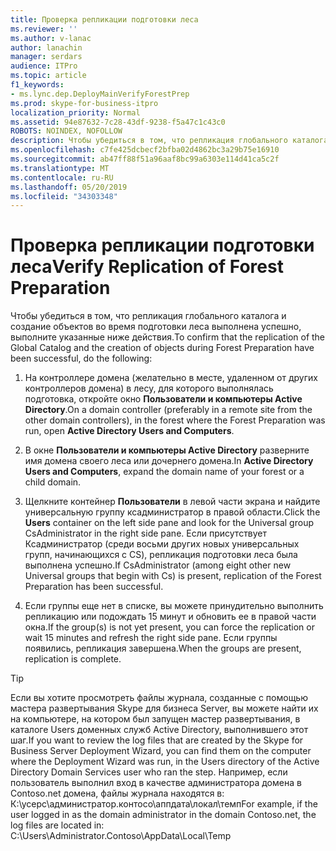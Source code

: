 ```yaml
---
title: Проверка репликации подготовки леса
ms.reviewer: ''
ms.author: v-lanac
author: lanachin
manager: serdars
audience: ITPro
ms.topic: article
f1_keywords:
- ms.lync.dep.DeployMainVerifyForestPrep
ms.prod: skype-for-business-itpro
localization_priority: Normal
ms.assetid: 94e87632-7c28-43df-9238-f5a47c1c43c0
ROBOTS: NOINDEX, NOFOLLOW
description: Чтобы убедиться в том, что репликация глобального каталога и создание объектов во время подготовки леса выполнена успешно, выполните указанные ниже действия.
ms.openlocfilehash: c7fe425dcbecf2bfba02d4862bc3a29b75e16910
ms.sourcegitcommit: ab47ff88f51a96aaf8bc99a6303e114d41ca5c2f
ms.translationtype: MT
ms.contentlocale: ru-RU
ms.lasthandoff: 05/20/2019
ms.locfileid: "34303348"
---
```

# <a name="verify-replication-of-forest-preparation"></a><span data-ttu-id="05f5e-103">Проверка репликации подготовки леса</span><span class="sxs-lookup"><span data-stu-id="05f5e-103">Verify Replication of Forest Preparation</span></span>
 
<span data-ttu-id="05f5e-104">Чтобы убедиться в том, что репликация глобального каталога и создание объектов во время подготовки леса выполнена успешно, выполните указанные ниже действия.</span><span class="sxs-lookup"><span data-stu-id="05f5e-104">To confirm that the replication of the Global Catalog and the creation of objects during Forest Preparation have been successful, do the following:</span></span>
  
1. <span data-ttu-id="05f5e-105">На контроллере домена (желательно в месте, удаленном от других контроллеров домена) в лесу, для которого выполнялась подготовка, откройте окно **Пользователи и компьютеры Active Directory**.</span><span class="sxs-lookup"><span data-stu-id="05f5e-105">On a domain controller (preferably in a remote site from the other domain controllers), in the forest where the Forest Preparation was run, open **Active Directory Users and Computers**.</span></span>
    
2. <span data-ttu-id="05f5e-106">В окне **Пользователи и компьютеры Active Directory** разверните имя домена своего леса или дочернего домена.</span><span class="sxs-lookup"><span data-stu-id="05f5e-106">In **Active Directory Users and Computers**, expand the domain name of your forest or a child domain.</span></span>
    
3. <span data-ttu-id="05f5e-107">Щелкните контейнер **Пользователи** в левой части экрана и найдите универсальную группу ксадминистратор в правой области.</span><span class="sxs-lookup"><span data-stu-id="05f5e-107">Click the **Users** container on the left side pane and look for the Universal group CsAdministrator in the right side pane.</span></span> <span data-ttu-id="05f5e-108">Если присутствует Ксадминистратор (среди восьми других новых универсальных групп, начинающихся с CS), репликация подготовки леса была выполнена успешно.</span><span class="sxs-lookup"><span data-stu-id="05f5e-108">If CsAdministrator (among eight other new Universal groups that begin with Cs) is present, replication of the Forest Preparation has been successful.</span></span>
    
4. <span data-ttu-id="05f5e-109">Если группы еще нет в списке, вы можете принудительно выполнить репликацию или подождать 15 минут и обновить ее в правой части окна.</span><span class="sxs-lookup"><span data-stu-id="05f5e-109">If the group(s) is not yet present, you can force the replication or wait 15 minutes and refresh the right side pane.</span></span> <span data-ttu-id="05f5e-110">Если группы появились, репликация завершена.</span><span class="sxs-lookup"><span data-stu-id="05f5e-110">When the groups are present, replication is complete.</span></span>
    
> [!TIP]
> <span data-ttu-id="05f5e-111">Если вы хотите просмотреть файлы журнала, созданные с помощью мастера развертывания Skype для бизнеса Server, вы можете найти их на компьютере, на котором был запущен мастер развертывания, в каталоге Users доменных служб Active Directory, выполнившего этот шаг.</span><span class="sxs-lookup"><span data-stu-id="05f5e-111">If you want to review the log files that are created by the Skype for Business Server Deployment Wizard, you can find them on the computer where the Deployment Wizard was run, in the Users directory of the Active Directory Domain Services user who ran the step.</span></span> <span data-ttu-id="05f5e-112">Например, если пользователь выполнил вход в качестве администратора домена в Contoso.net домена, файлы журнала находятся в: К:\усерс\администратор.контосо\аппдата\локал\темп</span><span class="sxs-lookup"><span data-stu-id="05f5e-112">For example, if the user logged in as the domain administrator in the domain Contoso.net, the log files are located in: C:\Users\Administrator.Contoso\AppData\Local\Temp</span></span> 
  

